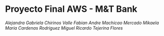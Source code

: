 # Proyecto Final AWS - M&T Bank
_Alejandra Gabriela Chirinos Valle_
_Fabian Andre Machicao Mercado_
_Mikaela Maria Cardenas Rodriguez_
_Miguel Ricardo Tejerina Flores_
